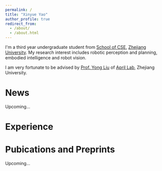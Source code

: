 ```yaml
---
permalink: /
title: "Xinyue Yao"
author_profile: true
redirect_from: 
  - /about/
  - /about.html
---
```


I'm a third year undergraduate student from [School of CSE](http://www.cse.zju.edu.cn/), [Zhejiang University](https://www.zju.edu.cn/english/). My research interest includes robotic perception and planning, embodied intelligence and robot vision.

I am very fortunate to be advised by [Prof. Yong Liu](https://person.zju.edu.cn/en/yongliu) of [April Lab](https://april.zju.edu.cn/), Zhejiang University. 

News
======
Upcoming...

Experience
======

Pubications and Preprints
======
Upcoming...

